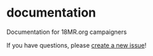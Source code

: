 documentation
=============

Documentation for 18MR.org campaigners

If you have questions, please [create a new issue](https://github.com/18mr/documentation/issues)!
